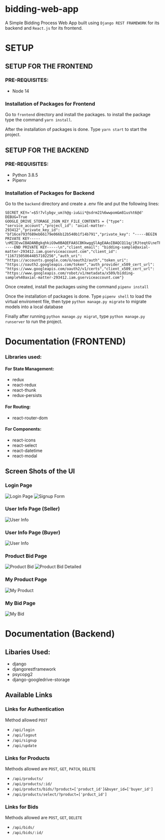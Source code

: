 # bidding-web-app
A Simple Bidding Process Web App built using `Django REST FRAMEWORK` for its backend and `React.js` for its frontend.

# SETUP
## SETUP FOR THE FRONTEND
### PRE-REQUISITES:

- Node 14

### Installation of Packages for Frontend
Go to `frontend` directory and install the packages. to install the package type the command `yarn install`.

After the installation of packages is done. Type `yarn start` to start the project. 

## SETUP FOR THE BACKEND
### PRE-REQUISITES:

- Python 3.8.5
- Pipenv

### Installation of Packages for Backend

Go to the `backend` directory and create a .env file and put the following lines:

    SECRET_KEY='=$5!7vlybgv_um)h@g-iu&ii*@sdrm21%6wwpom&m81us%t6@d'
    DEBUG=True
    GOOGLE_DRIVE_STORAGE_JSON_KEY_FILE_CONTENTS = {"type": "service_account","project_id": "axial-matter-293412","private_key_id": "bf16ce793f689eb66179e066b12b540b1f14b791","private_key": "-----BEGIN PRIVATE KEY-----\nMIIEvwIBADANBgkqhkiG9w0BAQEFAASCBKkwggSlAgEAAoIBAQCQ11q/jRJteqtG\neTFRClto60Q3o8rJ5MSbL6y653AUzt0PfzX+sZEqf4m0cQKMDu5hB8mvDDflJJYh\nGemWqiDzBeuGM4KiA7/vC9+zyQMMJFJYlg4HJqQqxTam+M+5xfZcrdI4P8GbgTn2\nHzf8Cj33ISwq8JrpUjnaYYkgxrEbM+hJmQsc03/sgRdeFRnSe2EleynOdrocPvCi\nSGaooPhzpiE/bT0EkRbAtGW3yiVWGrfusRx5tvkm1QComDuuguEMjXPk2GGnOKN6\n8XcchyWiuthaDoAHOySN3dunH5K2i8hv+sz+wZf6UjiEewL6R0GR07dATwWhlHXA\n7iVNVEbdAgMBAAECggEAEKJS3zXN3HneirDna4WzesiuJG+wneAifioK/coPkqwx\nMhLreg0dfVJ5V5o07y3VzZnt3ScbkjrR7QpDS9TNBOv0oQxwX7frhoIIFmcq7O2M\n8XSGNucGqozMmn9vp8em4/zobCJSU1ATfoMWVGE+vY93OZU5TTtuvng+HeADvfpb\nY7HhdBjCXo9KJOFdQI6iYHlLmnRNw+J4eNTT4OSV9TY/CSct0cFeudNuQPtz+2I3\na0j9cktISFoBl3bdOOZADgrP2aAG6KsyURijTjnxHTuCE5dKixVqibjAn4P+kshD\ndBWuXedDaQpXnNtXQVLJzHP8ZAmax3coXE1aI/WulwKBgQDBa6zD21wSzX0eZ1pA\nNQH1bMl4nsDt6XHRm8XohYfUpRxOOgVXQWr0xZ05YdAz8MDdB+QXufkFH4LBehkZ\nq9277NcrwvtnkwZZRqvebOW6d0OwyJM1fUztJjemFWOFH3bVsCEBVMp3tKKW+Dex\n7sX7jvYUoRlqHzQa07dCkUyR+wKBgQC/tAbNteLkV+oDd9OXEjG9hPikFTM2tEgD\n/eCQ40puFNYs54BAekTzBN0tlI2ygtnErIW8ccJSQeqGjynbBBMYFj5wqT1edklr\nVw1GJAg6k3k4BvwLG8fCqsOrgDJhvw2GfZ9hLtD4OnhaviUTOG9Tz/SVGdO08uCF\nzTNmupuLBwKBgQCkq/tmtDdreq9vVyarS3XjcT8GBoLTCtDwV+Li1+yQyhGTOCqb\n4wIgaq400GXmEq7gf3teB+NOzUkRV9ZO2NfqyvVWOKa5w57AGz7wG15qpmdm9xz9\niTQZI1R1ffhAukz+GPnAnGPUDmHujl08i8DbLxeq8I0moHJH9MAtWG8MSQKBgQC5\nJGcFuUo9+eIaI1oIpxu+y3NPFOJ3TLnYkRKXG8zAcANBLvugSfXZNrNd2ADZjKJA\n3dXzX3Kq+tpDxnRH/7FpK+J18B1C476YmmRJf3crC06hG63EFLpieYWsVo1R9bBc\nWWrZ8tsDQYUHLmikHXb3XPn8Hgtm0MKitsGTz1l1dQKBgQCawS37FPrg+yzxbCah\no8wUq5wiiS3r0muzeXNtN8D7CgVqVVjQfDPL5CV5yh5wM+I7q497AX3jbNtxd2ef\ngbWMcPN2faQg1iiyaRpgp005QnoS7QMB36R/nCZaDAs6my2KC1S2MwkZT+IKFIBx\nkliR54sXdXAyUa6IW44XrSJGlg==\n-----END PRIVATE KEY-----\n","client_email": "bidding-sample@axial-matter-293412.iam.gserviceaccount.com","client_id": "116715058644857102256","auth_uri": "https://accounts.google.com/o/oauth2/auth","token_uri": "https://oauth2.googleapis.com/token","auth_provider_x509_cert_url": "https://www.googleapis.com/oauth2/v1/certs","client_x509_cert_url": "https://www.googleapis.com/robot/v1/metadata/x509/bidding-sample%40axial-matter-293412.iam.gserviceaccount.com"}

Once created, install the packages using the command `pipenv install`

Once the installation of packages is done. Type `pipenv shell` to load the virtual enviroment file, then type `python manage.py migrate` to migrate models into a local database

Finally after running `python manage.py migrat`, type `python manage.py runserver` to run the project.

# Documentation (FRONTEND)

### Libraries used:
#### For State Management:
- redux
- react-redux
- react-thunk
- redux-persists

#### For Routing:
- react-router-dom

#### For Components:
- react-icons
- react-select
- react-datetime
- react-modal

## Screen Shots of the UI

### Login Page
![Login Page](/screenshots/login-page.png)
![Signup Form](/screenshots/login-page-signup.png)

### User Info Page (Seller)
![User Info](/screenshots/seller-user-info.png)

### User Info Page (Buyer)
![User Info](/screenshots/buyer-user-info.png)

### Product Bid Page
![Product Bid](/screenshots/product-bid.png)
![Product Bid Detailed](/screenshots/product-bid-detailed.png)

### My Product Page
![My Product](/screenshots/seller-my-products.png)

### My Bid Page
![My Bid](/screenshots/buyer-my-bid.png)

# Documentation (Backend)

## Libaries Used:
 
- django
- djangorestframework
- psycopg2
- django-googledrive-storage

## Available Links
### Links for Authentication
Method allowed `POST`

- `/api/login`
- `/api/logout`
- `/api/signup`
- `/api/update`

### Links for Products 
Methods allowed are `POST`, `GET`, `PATCH`, `DELETE`

- `/api/products/`
- `/api/products/:id/`
- `/api/products/bids/?product=['product_id']&buyer_id=['buyer_id']`
- `/api/products/select/?product=['prduct_id']`

### Links for Bids
Methods allowed are `POST`, `GET`, `DELETE`

- `/api/bids/`
- `/api/bids/:id/`
